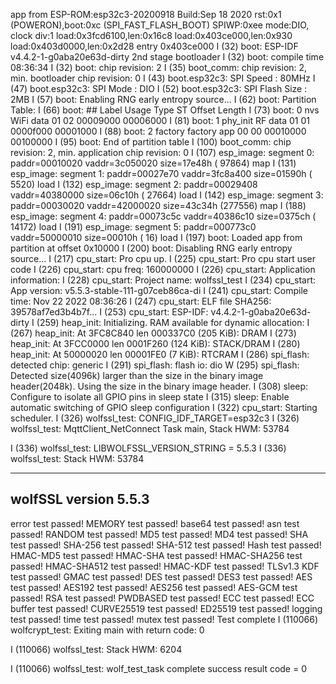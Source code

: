 app from ESP-ROM:esp32c3-20200918
Build:Sep 18 2020
rst:0x1 (POWERON),boot:0xc (SPI_FAST_FLASH_BOOT)
SPIWP:0xee
mode:DIO, clock div:1
load:0x3fcd6100,len:0x16c8
load:0x403ce000,len:0x930
load:0x403d0000,len:0x2d28
entry 0x403ce000
I (32) boot: ESP-IDF v4.4.2-1-g0aba20e63d-dirty 2nd stage bootloader
I (32) boot: compile time 08:36:34
I (32) boot: chip revision: 2
I (35) boot_comm: chip revision: 2, min. bootloader chip revision: 0
I (43) boot.esp32c3: SPI Speed      : 80MHz
I (47) boot.esp32c3: SPI Mode       : DIO
I (52) boot.esp32c3: SPI Flash Size : 2MB
I (57) boot: Enabling RNG early entropy source...
I (62) boot: Partition Table:
I (66) boot: ## Label            Usage          Type ST Offset   Length
I (73) boot:  0 nvs              WiFi data        01 02 00009000 00006000
I (81) boot:  1 phy_init         RF data          01 01 0000f000 00001000
I (88) boot:  2 factory          factory app      00 00 00010000 00100000
I (95) boot: End of partition table
I (100) boot_comm: chip revision: 2, min. application chip revision: 0
I (107) esp_image: segment 0: paddr=00010020 vaddr=3c050020 size=17e48h ( 97864) map
I (131) esp_image: segment 1: paddr=00027e70 vaddr=3fc8a400 size=01590h (  5520) load
I (132) esp_image: segment 2: paddr=00029408 vaddr=40380000 size=06c10h ( 27664) load
I (142) esp_image: segment 3: paddr=00030020 vaddr=42000020 size=43c34h (277556) map
I (188) esp_image: segment 4: paddr=00073c5c vaddr=40386c10 size=0375ch ( 14172) load
I (191) esp_image: segment 5: paddr=000773c0 vaddr=50000010 size=00010h (    16) load
I (197) boot: Loaded app from partition at offset 0x10000
I (200) boot: Disabling RNG early entropy source...
I (217) cpu_start: Pro cpu up.
I (225) cpu_start: Pro cpu start user code
I (226) cpu_start: cpu freq: 160000000
I (226) cpu_start: Application information:
I (228) cpu_start: Project name:     wolfssl_test
I (234) cpu_start: App version:      v5.5.3-stable-111-g07ceb86ca-di
I (241) cpu_start: Compile time:     Nov 22 2022 08:36:26
I (247) cpu_start: ELF file SHA256:  39578af7ed3b4b7f...
I (253) cpu_start: ESP-IDF:          v4.4.2-1-g0aba20e63d-dirty
I (259) heap_init: Initializing. RAM available for dynamic allocation:
I (267) heap_init: At 3FC8C840 len 000337C0 (205 KiB): DRAM
I (273) heap_init: At 3FCC0000 len 0001F260 (124 KiB): STACK/DRAM
I (280) heap_init: At 50000020 len 00001FE0 (7 KiB): RTCRAM
I (286) spi_flash: detected chip: generic
I (291) spi_flash: flash io: dio
W (295) spi_flash: Detected size(4096k) larger than the size in the binary image header(2048k). Using the size in the binary image header.
I (308) sleep: Configure to isolate all GPIO pins in sleep state
I (315) sleep: Enable automatic switching of GPIO sleep configuration
I (322) cpu_start: Starting scheduler.
I (326) wolfssl_test: CONFIG_IDF_TARGET=esp32c3
I (326) wolfssl_test: MqttClient_NetConnect Task main, Stack HWM: 53784

I (336) wolfssl_test: LIBWOLFSSL_VERSION_STRING = 5.5.3
I (336) wolfssl_test: Stack HWM: 53784

------------------------------------------------------------------------------
 wolfSSL version 5.5.3
------------------------------------------------------------------------------
error    test passed!
MEMORY   test passed!
base64   test passed!
asn      test passed!
RANDOM   test passed!
MD5      test passed!
MD4      test passed!
SHA      test passed!
SHA-256  test passed!
SHA-512  test passed!
Hash     test passed!
HMAC-MD5 test passed!
HMAC-SHA test passed!
HMAC-SHA256 test passed!
HMAC-SHA512 test passed!
HMAC-KDF    test passed!
TLSv1.3 KDF test passed!
GMAC     test passed!
DES      test passed!
DES3     test passed!
AES      test passed!
AES192   test passed!
AES256   test passed!
AES-GCM  test passed!
RSA      test passed!
PWDBASED test passed!
ECC      test passed!
ECC buffer test passed!
CURVE25519 test passed!
ED25519  test passed!
logging  test passed!
time test passed!
mutex    test passed!
Test complete
I (110066) wolfcrypt_test: Exiting main with return code:  0

I (110066) wolfssl_test: Stack HWM: 6204

I (110066) wolfssl_test: wolf_test_task complete success result code = 0






